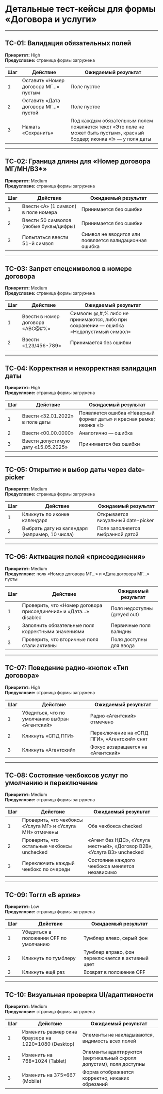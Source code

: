 # Детальные тест-кейсы для формы «Договора и услуги»

---

## TC-01: Валидация обязательных полей

**Приоритет:** High  
**Предусловие:** страница формы загружена

| Шаг | Действие                                     | Ожидаемый результат                                                       |
|-----|----------------------------------------------|---------------------------------------------------------------------------|
| 1   | Оставить «Номер договора МГ…» пустым         | Поле пустое                                                               |
| 2   | Оставить «Дата договора МГ…» пустой          | Поле пустое                                                               |
| 3   | Нажать «Сохранить»                           | Под каждым обязательным полем появляется текст «Это поле не может быть пустым», красный бордер; иконка «!» — у поля даты |

---

## TC-02: Граница длины для «Номер договора МГ/МН/ВЗ*»

**Приоритет:** Medium  
**Предусловие:** страница формы загружена

| Шаг | Действие                                                          | Ожидаемый результат                                           |
|-----|-------------------------------------------------------------------|---------------------------------------------------------------|
| 1   | Ввести «A» (1 символ) в поле номера                                | Принимается без ошибки                                       |
| 2   | Ввести 50 символов (любые буквы/цифры)                             | Принимается без ошибки                                       |
| 3   | Попытаться ввести 51-й символ                                     | Символ не вводится или появляется валидационная ошибка        |

---

## TC-03: Запрет спецсимволов в номере договора

**Приоритет:** Medium  
**Предусловие:** страница формы загружена

| Шаг | Действие                                                   | Ожидаемый результат                                       |
|-----|------------------------------------------------------------|-----------------------------------------------------------|
| 1   | Ввести в номер договора «ABC@#%»                            | Символы @,#,% либо не принимаются, либо при сохранении — ошибка «Недопустимый символ» |
| 2   | Ввести «123/456-789»                                        | Принимается без ошибки                                   |

---

## TC-04: Корректная и некорректная валидация даты

**Приоритет:** High  
**Предусловие:** страница формы загружена

| Шаг | Действие                                              | Ожидаемый результат                                     |
|-----|-------------------------------------------------------|---------------------------------------------------------|
| 1   | Ввести «32.01.2022» в поле даты                       | Появляется ошибка «Неверный формат даты» и красная рамка; иконка «!» |
| 2   | Ввести «00.00.0000»                                   | Аналогично — ошибка                                    |
| 3   | Ввести допустимую дату «15.05.2025»                   | Принимается без ошибки                                 |

---

## TC-05: Открытие и выбор даты через date-picker

**Приоритет:** Medium  
**Предусловие:** страница формы загружена

| Шаг | Действие                                          | Ожидаемый результат                         |
|-----|---------------------------------------------------|---------------------------------------------|
| 1   | Кликнуть по иконке календаря                      | Открывается визуальный date-picker          |
| 2   | Выбрать дату из календаря (например, 10 числа)    | Поле заполняется выбранной датой           |

---

## TC-06: Активация полей «присоединения»

**Приоритет:** Medium  
**Предусловие:** поля «Номер договора МГ…» и «Дата договора МГ…» пусты

| Шаг | Действие                                                          | Ожидаемый результат                                   |
|-----|-------------------------------------------------------------------|-------------------------------------------------------|
| 1   | Проверить, что «Номер договора присоединения» и «Дата…» disabled   | Поля недоступны (greyed out)                         |
| 2   | Заполнить обязательные поля корректными значениями                | Первичные поля валидны                                |
| 3   | Проверить, что вторичные поля стали активны                      | Поля доступны для ввода                               |

---

## TC-07: Поведение радио-кнопок «Тип договора»

**Приоритет:** High  
**Предусловие:** страница формы загружена

| Шаг | Действие                                      | Ожидаемый результат                           |
|-----|-----------------------------------------------|-----------------------------------------------|
| 1   | Убедиться, что по умолчанию выбран «Агентский» | Радио «Агентский» отмечено                    |
| 2   | Кликнуть «СПД ПГИ»                             | Переключение на «СПД ПГИ», «Агентский» снят    |
| 3   | Кликнуть «Агентский»                           | Фокус возвращается на «Агентский»             |

---

## TC-08: Состояние чекбоксов услуг по умолчанию и переключение

**Приоритет:** Medium  
**Предусловие:** страница формы загружена

| Шаг | Действие                                                    | Ожидаемый результат                                        |
|-----|-------------------------------------------------------------|------------------------------------------------------------|
| 1   | Проверить, что чекбоксы «Услуга МГ» и «Услуга МН» отмечены    | Оба чекбокса checked                                       |
| 2   | Проверить, что остальные чекбоксы unchecked                  | «Агент без НДС», «Услуга местный», «Договор B2B», «Услуга ВЗ» unchecked |
| 3   | Переключить каждый чекбокс по очереди                       | Состояние каждого чекбокса меняется независимо             |

---

## TC-09: Тоггл «В архив»

**Приоритет:** Low  
**Предусловие:** страница формы загружена

| Шаг | Действие                        | Ожидаемый результат                              |
|-----|---------------------------------|--------------------------------------------------|
| 1   | Убедиться в положении OFF по умолчанию | Тумблер влево, серый фон                    |
| 2   | Кликнуть по тумблеру            | Тумблер вправо, фон переключается в активный цвет |
| 3   | Кликнуть ещё раз                | Возврат в положение OFF                         |

---

## TC-10: Визуальная проверка UI/адаптивности

**Приоритет:** Medium  
**Предусловие:** страница формы загружена

| Шаг | Действие                                                          | Ожидаемый результат                                                  |
|-----|-------------------------------------------------------------------|----------------------------------------------------------------------|
| 1   | Изменить размер окна браузера на 1920×1080 (Desktop)              | Элементы не накладываются, видимость всех полей                       |
| 2   | Изменить на 768×1024 (Tablet)                                     | Элементы адаптируются (вертикальный скролл допустим), поля доступны   |
| 3   | Изменить на 375×667 (Mobile)                                      | Форма отображается корректно, никаких обрезаний                       |
